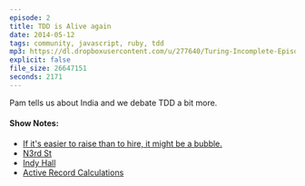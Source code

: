 ```yaml
---
episode: 2
title: TDD is Alive again
date: 2014-05-12
tags: community, javascript, ruby, tdd
mp3: https://dl.dropboxusercontent.com/u/277640/Turing-Incomplete-Episode-2.mp3
explicit: false
file_size: 26647151
seconds: 2171
---
```


<div class="details">
  Pam tells us about India and we debate TDD a bit more.
</div>

<h4>Show Notes:</h4>

<ul>
  <li>
    <a href="https://twitter.com/blader/status/466104655693352961">If it's easier to raise than to hire, it might be a bubble.</a>
  </li>
  <li>
    <a href="http://technical.ly/philly/2012/06/20/n3rd-street-old-city-northern-liberties/">N3rd St</a>
  </li>
  <li>
    <a href="http://indyhall.org">Indy Hall</a>
  </li>
  <li>
    <a href="http://api.rubyonrails.org/classes/ActiveRecord/Calculations.html">Active Record Calculations</a>
  </li>
</ul>

